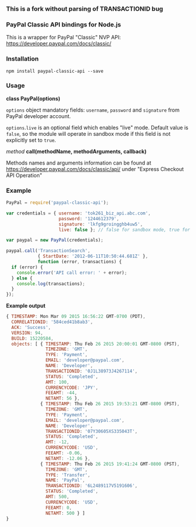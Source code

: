 
### This is a fork without parsing of TRANSACTIONID bug

### PayPal Classic API bindings for Node.js

This is a wrapper for PayPal "Classic" NVP API: https://developer.paypal.com/docs/classic/

### Installation
```
npm install paypal-classic-api --save
```
### Usage
**class PayPal(options)**

`options` object mandatory fields: `username`, `password` and `signature` from PayPal developer account.

`options`.`live` is an optional field which enables "live" mode. Default value is `false`, so the module will operate in sandbox mode if this field is not explicitly set to `true`.

*method* **call(methodName, methodArguments, callback)**

Methods names and arguments information can be found at https://developer.paypal.com/docs/classic/api/ under "Express Checkout API Operation"

### Example
```javascript
PayPal = require('paypal-classic-api');

var credentials = { username: 'tok261_biz_api.abc.com',
                    password: '1244612379',
                    signature: 'lkfg9groingghb4uw5',
                    live: false }; // false for sandbox mode, true for live mode

var paypal = new PayPal(credentials);

paypal.call('TransactionSearch',
            { StartDate: '2012-06-11T10:50:44.681Z' },
            function (error, transactions) {
  if (error) {
    console.error('API call error: ' + error);
  } else {
    console.log(transactions);
  }
});
```

**Example output**
```javascript
{ TIMESTAMP: Mon Mar 09 2015 16:56:22 GMT-0700 (PDT),
  CORRELATIONID: '584ced41b8ab3',
  ACK: 'Success',
  VERSION: 94,
  BUILD: 15220584,
  objects: [ { TIMESTAMP: Thu Feb 26 2015 20:00:01 GMT-0800 (PST),
               TIMEZONE: 'GMT',
               TYPE: 'Payment',
               EMAIL: 'developer@paypal.com',
               NAME: 'Developer',
               TRANSACTIONID: '0J1L38973J4267114',
               STATUS: 'Completed',
               AMT: 100,
               CURRENCYCODE: 'JPY',
               FEEAMT: -44,
               NETAMT: 56 },
             { TIMESTAMP: Thu Feb 26 2015 19:53:21 GMT-0800 (PST),
               TIMEZONE: 'GMT',
               TYPE: 'Payment',
               EMAIL: 'developer@paypal.com',
               NAME: 'Developer',
               TRANSACTIONID: '07Y30605XS335043T',
               STATUS: 'Completed',
               AMT: -12,
               CURRENCYCODE: 'USD',
               FEEAMT: -0.06,
               NETAMT: -12.06 },
             { TIMESTAMP: Thu Feb 26 2015 19:41:24 GMT-0800 (PST),
               TIMEZONE: 'GMT',
               TYPE: 'Transfer',
               NAME: 'PayPal',
               TRANSACTIONID: '6L2489117V5191606',
               STATUS: 'Completed',
               AMT: 500,
               CURRENCYCODE: 'USD',
               FEEAMT: 0,
               NETAMT: 500 } ]
}
```


